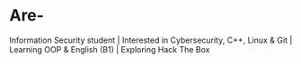 # Are-
Information Security student | Interested in Cybersecurity, C++, Linux &amp; Git | Learning OOP &amp; English (B1) | Exploring Hack The Box
